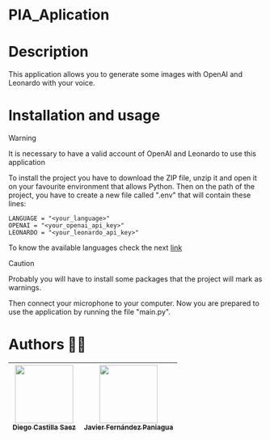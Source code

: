 # PIA_Aplication

# Description
This application allows you to generate some images with OpenAI and Leonardo with your voice.

# Installation and usage
> [!WARNING]
> It is necessary to have a valid account of OpenAI and Leonardo to use this application

To install the project you have to download the ZIP file, unzip it and open it on your favourite environment that allows Python.
Then on the path of the project, you have to create a new file called ".env" that will contain these lines:

    LANGUAGE = "<your_language>"
    OPENAI = "<your_openai_api_key>"
    LEONARDO = "<your_leonardo_api_key>"

To know the available languages check the next [link](https://github.com/openai/whisper#available-models-and-languages)

> [!CAUTION]
> Probably you will have to install some packages that the project will mark as warnings.

Then connect your microphone to your computer. Now you are prepared to use the application by running the file "main.py".

# Authors :technologist:
| [<img src="https://avatars.githubusercontent.com/u/117437024?v=4" width=115><br><sub>Diego Castilla Saez</sub>](https://github.com/DiegoCS77) | [<img src="https://avatars.githubusercontent.com/u/117436698?v=4" width=115><br><sub>Javier Fernández Paniagua</sub>](https://github.com/javipani12) |
|:--------------------------------------------------------------------------------------------------------------------------------------------------:|:--------------------------------------------------------------------------------------------------:|

